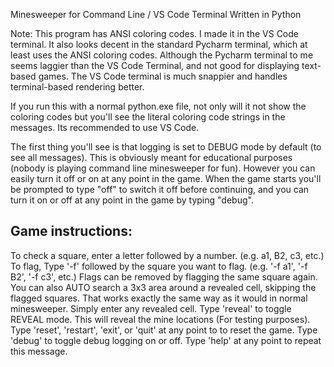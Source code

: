 Minesweeper for Command Line / VS Code Terminal
Written in Python

Note: This program has ANSI coloring codes. I made it in the VS Code terminal. It also looks decent in the standard Pycharm terminal, which at least uses the ANSI coloring codes. Although the Pycharm terminal to me seems laggier than the VS Code Terminal, and not good for displaying text-based games. The VS Code terminal is much snappier and handles terminal-based rendering better.

If you run this with a normal python.exe file, not only will it not show the coloring codes but you'll see the literal coloring code strings in the messages. Its recommended to use VS Code.

The first thing you'll see is that logging is set to DEBUG mode by default (to see all messages). This is obviously meant for educational purposes (nobody is playing command line minesweeper for fun). However you can easily turn it off or on at any point in the game. When the game starts you'll be prompted to type "off" to switch it off before continuing, and you can turn it on or off at any point in the game by typing "debug".

Game instructions:
--------------------
To check a square, enter a letter followed by a number. (e.g. a1, B2, c3, etc.)
To flag, Type '-f' followed by the square you want to flag. (e.g. '-f a1', '-f B2', '-f c3', etc.)
Flags can be removed by flagging the same square again.
You can also AUTO search a 3x3 area around a revealed cell, skipping the flagged squares. 
That works exactly the same way as it would in normal minesweeper. Simply enter any revealed cell. 
Type 'reveal' to toggle REVEAL mode. This will reveal the mine locations (For testing purposes).
Type 'reset', 'restart', 'exit', or 'quit' at any point to to reset the game.
Type 'debug' to toggle debug logging on or off.
Type 'help' at any point to repeat this message.

